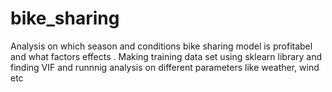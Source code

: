 # bike_sharing
Analysis on which season and conditions bike sharing model is profitabel and what factors effects . Making training data set using sklearn library and finding VIF and runnnig analysis on different parameters like weather, wind etc
